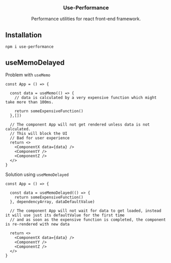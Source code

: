 <h3 align="center">Use-Performance</h3>

<p align="center">
  Performance utilities for react front-end framework.
  <br>
</p>

## Installation

```
npm i use-performance
```

## useMemoDelayed

Problem with `useMemo` 

```
const App = () => {
  
  const data = useMemo(() => {
    // data is calculated by a very expensive function which might take more than 100ms.
    
    return someExpensiveFunction()
  },[])
  
  // The component App will not get rendered unless data is not calculated.
  // This will block the UI
  // Bad for user experience
  return <>
    <ComponentX data={data} />
    <ComponentY />
    <ComponentZ />
  </>
}
```

Solution using `useMemoDelayed` 

```
const App = () => {
  
  const data = useMemoDelayed(() => {
    return someExpensiveFunction()
  }, dependencyArray, dataDefaultValue)
  
  // The component App will not wait for data to get loaded, instead it will use just its defaultValue for the first time
  // and as soon as the expensive function is completed, the component is re-rendered with new data
 
  return <>
    <ComponentX data={data} />
    <ComponentY />
    <ComponentZ />
  </>
}
```
